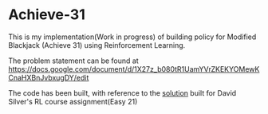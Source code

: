 # Achieve-31

This is my implementation(Work in progress) of building policy for Modified Blackjack (Achieve 31) using Reinforcement Learning.

The problem statement can be found at https://docs.google.com/document/d/1X27z_b080tR1UamYVrZKEKYOMewKCnaHXBnJvbxugDY/edit

The code has been built, with reference to the [solution](https://github.com/mari-linhares/easy21) built for David Silver's RL course assignment(Easy 21)
